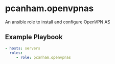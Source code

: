 # pcanham.openvpnas

An ansible role to install and configure OpenVPN AS

## Example Playbook

```yaml
- hosts: servers
  roles:
     - role: pcanham.openvpnas
```
